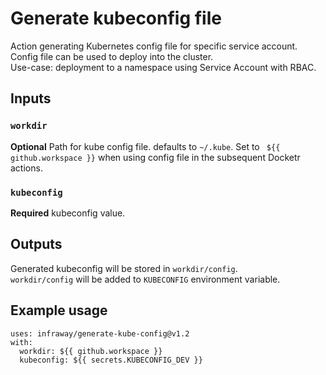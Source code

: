 # Generate kubeconfig file
Action generating Kubernetes config file for specific service account. Config file can be used to deploy into the cluster.    
Use-case: deployment to a namespace using Service Account with RBAC.

## Inputs
### `workdir`
**Optional** Path for kube config file. defaults to `~/.kube`. Set to ` ${{ github.workspace }}` when using config file in the subsequent Docketr actions.
### `kubeconfig`
**Required** kubeconfig value.

## Outputs
Generated kubeconfig will be stored in `workdir/config`.  
`workdir/config` will be added to `KUBECONFIG` environment variable.

## Example usage
```
uses: infraway/generate-kube-config@v1.2
with:
  workdir: ${{ github.workspace }}
  kubeconfig: ${{ secrets.KUBECONFIG_DEV }}
```
